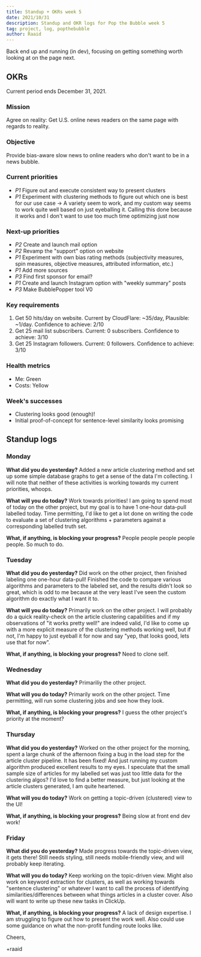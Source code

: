 ```yaml
---
title: Standup + OKRs week 5
date: 2021/10/31
description: Standup and OKR logs for Pop the Bubble week 5
tag: project, log, popthebubble
author: Raaid
---
```


Back end up and running (in dev), focusing on getting something worth looking at on the page next.

## OKRs
Current period ends December 31, 2021.

### Mission
Agree on reality: Get U.S. online news readers on the same page with regards to reality.

### Objective
Provide bias-aware slow news to online readers who don't want to be in a news bubble.

### Current priorities
- *P1* Figure out and execute consistent way to present clusters
- *P1* Experiment with clustering methods to figure out which one is best for our use case -> A variety seem to work, and my custom way seems to work quite well based on just eyeballing it. Calling this done because it works and I don't want to use too much time optimizing just now

### Next-up priorities
- *P2* Create and launch mail option
- *P2* Revamp the "support" option on website
- *P1* Experiment with own bias rating methods (subjectivity measures, spin measures, objective measures, attributed information, etc.)
- *P1* Add more sources
- *P3* Find first sponsor for email?
- *P1* Create and launch Instagram option with "weekly summary" posts
- *P3* Make BubblePopper tool V0

### Key requirements
1. Get 50 hits/day on website. Current by CloudFlare: ~35/day, Plausible: ~1/day. Confidence to achieve: 2/10
2. Get 25 mail list subscribers. Current: 0 subscribers. Confidence to achieve: 3/10
3. Get 25 Instagram followers. Current: 0 followers. Confidence to achieve: 3/10

### Health metrics
- Me: Green
- Costs: Yellow

### Week's successes
- Clustering looks good (enough)!
- Initial proof-of-concept for sentence-level similarity looks promising

## Standup logs


### Monday

**What did you do yesterday?** Added a new article clustering method and set up some simple database graphs to get a sense of the data I'm collecting. I will note that neither of these activities is working towards my current priorities, whoops.

**What will you do today?** Work towards priorities! I am going to spend most of today on the other project, but my goal is to have 1 one-hour data-pull labelled today. Time permitting, I'd like to get a lot done on writing the code to evaluate a set of clustering algorithms + parameters against a corresponding labelled truth set.

**What, if anything, is blocking your progress?** People people people people people. So much to do.

### Tuesday

**What did you do yesterday?** Did work on the other project, then finished labeling one one-hour data-pull! Finished the code to compare various algorithms and parameters to the labeled set, and the results didn't look so great, which is odd to me because at the very least I've seen the custom algorithm do exactly what I want it to.

**What will you do today?** Primarily work on the other project. I will probably do a quick reality-check on the article clustering capabilities and if my observations of "it works pretty well!" are indeed valid, I'd like to come up with a more explicit measure of the clustering methods working well, but if not, I'm happy to just eyeball it for now and say "yep, that looks good, lets use that for now".

**What, if anything, is blocking your progress?** Need to clone self.

### Wednesday

**What did you do yesterday?** Primariliy the other project.

**What will you do today?** Primarily work on the other project. Time permitting, will run some clustering jobs and see how they look.

**What, if anything, is blocking your progress?** I guess the other project's priority at the moment?

### Thursday

**What did you do yesterday?** Worked on the other project for the morning, spent a large chunk of the afternoon fixing a bug in the load step for the article cluster pipeline. It has been fixed! And just running my custom algorithm produced excellent results to my eyes. I speculate that the small sample size of articles for my labelled set was just too little data for the clustering algos? I'd love to find a better measure, but just looking at the article clusters generated, I am quite heartened.

**What will you do today?** Work on getting a topic-driven (clustered) view to the UI!

**What, if anything, is blocking your progress?** Being slow at front end dev work!

### Friday

**What did you do yesterday?** Made progress towards the topic-driven view, it gets there! Still needs styling, still needs mobile-friendly view, and will probably keep iterating.

**What will you do today?** Keep working on the topic-driven view. Might also work on keyword extraction for clusters, as well as working towards "sentence clustering" or whatever I want to call the process of identifying similarities/differences between what things articles in a cluster cover. Also will want to write up these new tasks in ClickUp.

**What, if anything, is blocking your progress?** A lack of design expertise. I am struggling to figure out how to present the work well. Also could use some guidance on what the non-profit funding route looks like.

Cheers,

+raaid
